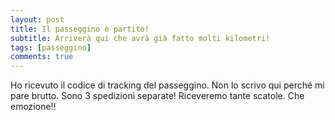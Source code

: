 ```yaml
---
layout: post
title: Il passeggino è partito!
subtitle: Arriverà qui che avrà già fatto molti kilometri!
tags: [passeggino]
comments: true
---
```


Ho ricevuto il codice di tracking del passeggino. Non lo scrivo qui perché mi pare brutto. Sono 3 spedizioni separate! Riceveremo tante scatole. Che emozione!!
